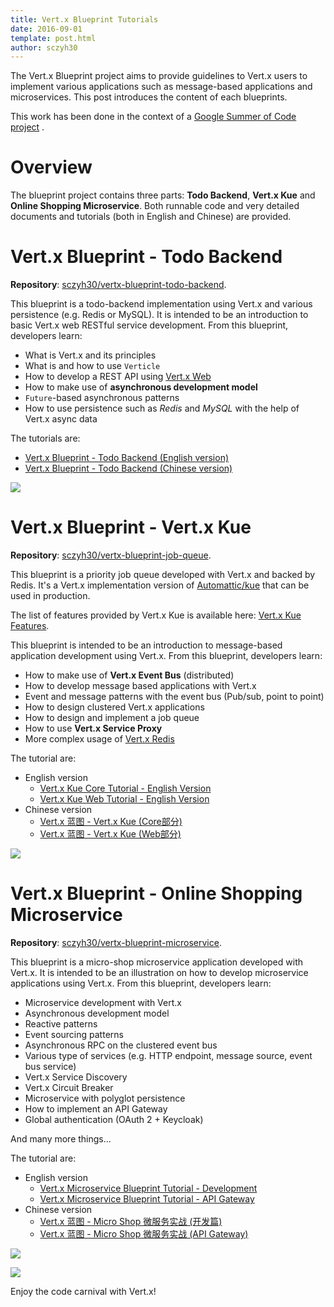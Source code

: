 ```yaml
---
title: Vert.x Blueprint Tutorials
date: 2016-09-01
template: post.html
author: sczyh30
---
```


The Vert.x Blueprint project aims to provide guidelines to Vert.x users to implement various applications such as message-based applications and microservices. This post introduces the content of each blueprints.

This work has been done in the context of a [Google Summer of Code project](https://developers.google.com/open-source/gsoc/) .

# Overview

The blueprint project contains three parts: **Todo Backend**, **Vert.x Kue** and **Online Shopping Microservice**. Both runnable code and very detailed documents and tutorials (both in English and Chinese) are provided.

# Vert.x Blueprint - Todo Backend

**Repository**: [sczyh30/vertx-blueprint-todo-backend](https://github.com/sczyh30/vertx-blueprint-todo-backend).

This blueprint is a todo-backend implementation using Vert.x and various persistence (e.g. Redis or MySQL). It is intended to be an introduction to basic Vert.x web RESTful service development. From this blueprint, developers  learn:

- What is Vert.x and its principles
- What is and how to use `Verticle`
- How to develop a REST API using [Vert.x Web](http://vertx.io/docs/vertx-web/java/)
- How to make use of **asynchronous development model**
- `Future`-based asynchronous patterns
- How to use persistence such as *Redis* and *MySQL* with the help of Vert.x async data

The tutorials are:

- [Vert.x Blueprint - Todo Backend (English version)](http://sczyh30.github.io/vertx-blueprint-todo-backend/)
- [Vert.x Blueprint - Todo Backend (Chinese version)](http://sczyh30.github.io/vertx-blueprint-todo-backend/cn/)

![](https://raw.githubusercontent.com/sczyh30/vertx-blueprint-todo-backend/master/docs/img/vertx-todobackend-ui.png)

# Vert.x Blueprint - Vert.x Kue

**Repository**: [sczyh30/vertx-blueprint-job-queue](https://github.com/sczyh30/vertx-blueprint-job-queue).

This blueprint is a priority job queue developed with Vert.x and backed by Redis. It's a Vert.x implementation version of [Automattic/kue](https://github.com/Automattic/kue) that can be used in production.

The list of features provided by Vert.x Kue is available here: [Vert.x Kue Features](https://github.com/sczyh30/vertx-blueprint-job-queue/blob/master/docs/en/vertx-kue-features-en.md).

This blueprint is intended to be an introduction to message-based application development using Vert.x. From this blueprint, developers learn:

- How to make use of **Vert.x Event Bus** (distributed)
- How to develop message based applications with Vert.x
- Event and message patterns with the event bus (Pub/sub, point to point)
- How to design clustered Vert.x applications
- How to design and implement a job queue
- How to use **Vert.x Service Proxy**
- More complex usage of [Vert.x Redis](http://vertx.io/docs/vertx-redis-client/java/)

The tutorial are:

- English version
  - [Vert.x Kue Core Tutorial - English Version](http://sczyh30.github.io/vertx-blueprint-job-queue/kue-core/index.html)
  - [Vert.x Kue Web Tutorial - English Version](http://sczyh30.github.io/vertx-blueprint-job-queue/kue-http/index.html)
- Chinese version
  - [Vert.x 蓝图 - Vert.x Kue (Core部分)](http://sczyh30.github.io/vertx-blueprint-job-queue/cn/kue-core/index.html)
  - [Vert.x 蓝图 - Vert.x Kue (Web部分)](http://sczyh30.github.io/vertx-blueprint-job-queue/cn/kue-http/index.html)

![](https://raw.githubusercontent.com/sczyh30/vertx-blueprint-job-queue/master/docs/images/vertx_kue_ui_1.png)

# Vert.x Blueprint - Online Shopping Microservice

**Repository**: [sczyh30/vertx-blueprint-microservice](https://github.com/sczyh30/vertx-blueprint-microservice).

This blueprint is a micro-shop microservice application developed with Vert.x. It is intended to be an illustration on how to develop microservice applications using Vert.x. From this blueprint, developers learn:

- Microservice development with Vert.x
- Asynchronous development model
- Reactive patterns
- Event sourcing patterns
- Asynchronous RPC on the clustered event bus
- Various type of services (e.g. HTTP endpoint, message source, event bus service)
- Vert.x Service Discovery
- Vert.x Circuit Breaker
- Microservice with polyglot persistence
- How to implement an API Gateway
- Global authentication (OAuth 2 + Keycloak)

And many more things...

The tutorial are:

- English version
  - [Vert.x Microservice Blueprint Tutorial - Development](http://sczyh30.github.io/vertx-blueprint-microservice/index.html)
  - [Vert.x Microservice Blueprint Tutorial - API Gateway](http://sczyh30.github.io/vertx-blueprint-microservice/api-gateway.html)
- Chinese version
  - [Vert.x 蓝图 - Micro Shop 微服务实战 (开发篇)](http://sczyh30.github.io/vertx-blueprint-microservice/cn/index.html)
  - [Vert.x 蓝图 - Micro Shop 微服务实战 (API Gateway)](http://sczyh30.github.io/vertx-blueprint-microservice/cn/api-gateway.html)

![](https://raw.githubusercontent.com/sczyh30/vertx-blueprint-microservice/master/docs/images/shopping-spa-product-detail.png)

![](https://raw.githubusercontent.com/sczyh30/vertx-blueprint-microservice/master/docs/images/monitor-dashboard.png)


Enjoy the code carnival with Vert.x!
